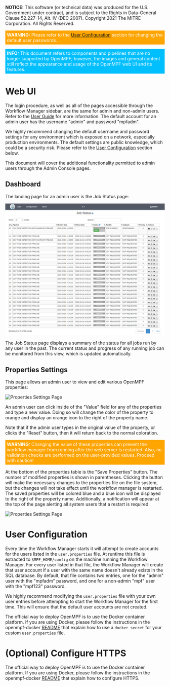 **NOTICE:** This software (or technical data) was produced for the U.S. Government under contract, and is subject to the
Rights in Data-General Clause 52.227-14, Alt. IV (DEC 2007). Copyright 2021 The MITRE Corporation. All Rights Reserved.

<div style="background-color:orange"><p style="color:white; padding:5px"><b>WARNING:</b> Please refer to the <a href="#user-configuration">User Configuration</a> section for changing the default user passwords.</p></div>

<div style="background-color:DeepSkyBlue"><p style="color:white; padding:5px"><b>INFO:</b> This document refers to components and pipelines that are no longer supported by OpenMPF; however, the images and general content still reflect the appearance and usage of the OpenMPF web UI and its features.</p></div>


# Web UI

The login procedure, as well as all of the pages accessible through the Workflow Manager sidebar, are the same for admin and non-admin users. Refer to the [User Guide](/User-Guide/index.html) for more information. The default account for an admin user has the username "admin" and password "mpfadm". 

We highly recommend changing the default username and password settings for any environment which is exposed on a network, especially production environments. The default settings are public knowledge, which could be a security risk. Please refer to the [User Configuration](#user-configuration) section below.

This document will cover the additional functionality permitted to admin users through the Admin Console pages.

## Dashboard

The landing page for an admin user is the Job Status page:

![Admin Landing Page](img/mpf-adm-landing.png "Admin Landing Page")

The Job Status page displays a summary of the status for all jobs run by any user in the past. The current status and progress of any running job can be monitored from this view, which is updated automatically.

## Properties Settings

This page allows an admin user to view and edit various OpenMPF properties:

![Properties Settings Page](img/mpf-adm-property-settings.png "Properties Settings Page")

An admin user can click inside of the "Value" field for any of the properties and type a new value. Doing so will change the color of the property to orange and display an orange icon to the right of the property name.

Note that if the admin user types in the original value of the property, or clicks the "Reset" button, then it will return back to the normal coloration.

<div style="background-color:orange"><p style="color:white; padding:5px"><b>WARNING:</b> Changing the value of these properties can prevent the workflow manager from running after the web server is restarted. Also, no validation checks are performed on the user-provided values. Proceed with caution!</p></div>

At the bottom of the properties table is the "Save Properties" button. The number of modified properties is shown in parentheses. Clicking the button will make the necessary changes to the properties file on the file system, but the changes will not take effect until the workflow manager is restarted. The saved properties will be colored blue and a blue icon will be displayed to the right of the property name. Additionally, a notification will appear at the top of the page alerting all system users that a restart is required:

![Properties Settings Page](img/mpf-adm-property-settings-change.png "Properties Settings Page")

# User Configuration

Every time the Workflow Manager starts it will attempt to create accounts for the users listed in the `user.properties` file. At runtime this file is extracted to `$MPF_HOME/config` on the machine running the Workflow Manager. For every user listed in that file, the Workflow Manager will create that user account if a user with the same name doesn't already exists in the SQL database. By default, that file contains two entries, one for the "admin" user with the "mpfadm" password, and one for a non-admin "mpf" user with the "mpf123" password.

We highly recommend modifying the `user.properties` file with your own user entries before attempting to start the Workflow Manager for the first time. This will ensure that the default user accounts are not created. 

The official way to deploy OpenMPF is to use the Docker container platform. If you are using Docker, please follow the instructions in the openmpf-docker [README](https://github.com/openmpf/openmpf-docker/blob/master/README.md#optional-configure-users) that explain how to use a `docker secret` for your custom `user.properties` file.


# (Optional) Configure HTTPS
The official way to deploy OpenMPF is to use the Docker container platform. 
If you are using Docker, please follow the instructions in the openmpf-docker 
[README](https://github.com/openmpf/openmpf-docker#optional-configure-https) 
that explain how to configure HTTPS.

